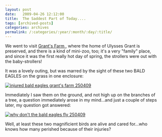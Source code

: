 ```yaml
---
layout: post
date:	2009-04-26 12:12:00
title:  The Saddest Part of Today....
tags: [archived-posts]
categories: archives
permalink: /:categories/:year/:month/:day/:title/
---
```

We went to visit <a href="http://www.grantsfarm.com/"> Grant's Farm </a>, where the home of Ulysses Grant is preserved, and there is a kind of mini-zoo, too; it's a very "family" place, and since it was the first really hot day of spring, the strollers were out with the baby-strollers!

It was a lovely outing, but was marred by the sight of these two BALD EAGLES on the grass in one enclosure:


<a href="http://s562.photobucket.com/albums/ss67/pugaippadam/?action=view&current=IMG_1472.jpg" target="_blank"><img src="http://i562.photobucket.com/albums/ss67/pugaippadam/IMG_1472.jpg" border="0" alt="injured bald eagles grant's farm 250409"></a>

Immediately I saw them on the ground, and not high up on the branches of a tree, a question immediately arose in my mind...and just a  couple of steps later, my question got answered:


<a href="http://s562.photobucket.com/albums/ss67/pugaippadam/?action=view&current=DSCF3974.jpg" target="_blank"><img src="http://i562.photobucket.com/albums/ss67/pugaippadam/DSCF3974.jpg" border="0" alt="why don't the bald eagles fly 250409"></a>

Well, at least these two magnificient birds are alive and cared for...who knows how many perished because of their injuries?
